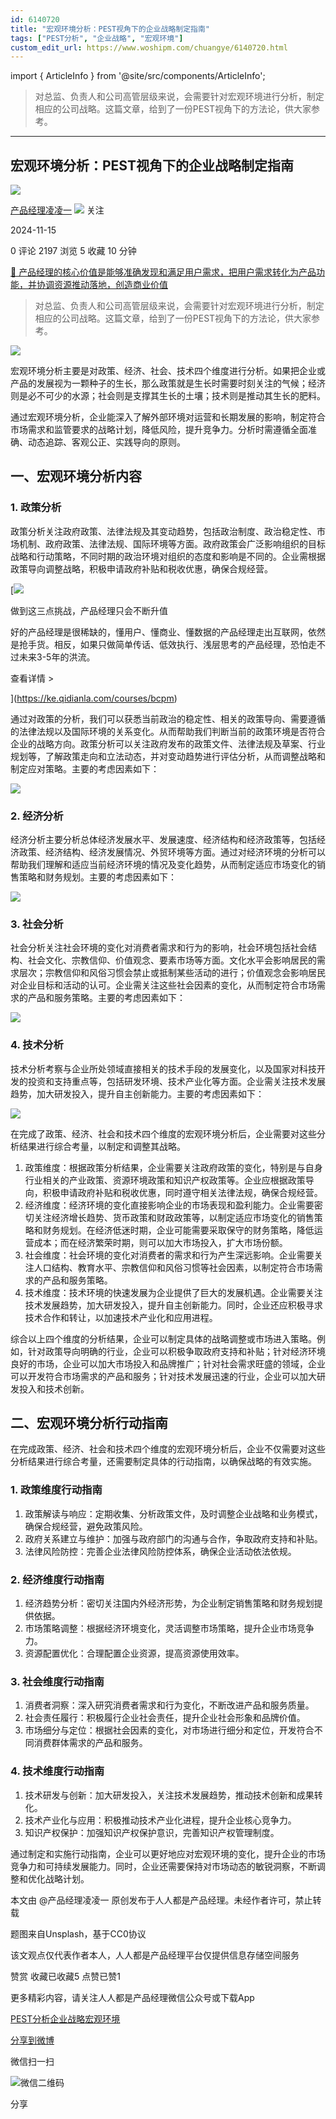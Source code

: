 ```yaml
---
id: 6140720
title: "宏观环境分析：PEST视角下的企业战略制定指南"
tags: ["PEST分析", "企业战略", "宏观环境"]
custom_edit_url: https://www.woshipm.com/chuangye/6140720.html
---
```

import { ArticleInfo } from '@site/src/components/ArticleInfo';

<ArticleInfo
    author="产品经理凌凌一"
    authorLink="https://www.woshipm.com/u/869741"
    published="2024-11-15"
    views={2197}
    comments={0}
    collects={5}
/>

> 对总监、负责人和公司高管层级来说，会需要针对宏观环境进行分析，制定相应的公司战略。这篇文章，给到了一份PEST视角下的方法论，供大家参考。

---

## 宏观环境分析：PEST视角下的企业战略制定指南

[![](https://static.woshipm.com/view/woshipm_api_def_20240921134810_9753.jpg?imageView2/1/w/72/h/72/q/100)](https://www.woshipm.com/u/869741)

[产品经理凌凌一](https://www.woshipm.com/u/869741) ![](https://static.woshipm.com/tag/1101_1@2x.png) 关注

2024-11-15

0 评论 2197 浏览 5 收藏 10 分钟

[🔗 产品经理的核心价值是能够准确发现和满足用户需求，把用户需求转化为产品功能，并协调资源推动落地，创造商业价值](https://ke.qidianla.com/courses/90pm)

> 对总监、负责人和公司高管层级来说，会需要针对宏观环境进行分析，制定相应的公司战略。这篇文章，给到了一份PEST视角下的方法论，供大家参考。

![](https://image.woshipm.com/2023/04/14/a4bc8d14-daa1-11ed-af94-00163e0b5ff3.png)

宏观环境分析主要是对政策、经济、社会、技术四个维度进行分析。如果把企业或产品的发展视为一颗种子的生长，那么政策就是生长时需要时刻关注的气候；经济则是必不可少的水源；社会则是支撑其生长的土壤；技术则是推动其生长的肥料。

通过宏观环境分析，企业能深入了解外部环境对运营和长期发展的影响，制定符合市场需求和监管要求的战略计划，降低风险，提升竞争力。分析时需遵循全面准确、动态追踪、客观公正、实践导向的原则。

## 一、宏观环境分析内容

### 1\. 政策分析

政策分析关注政府政策、法律法规及其变动趋势，包括政治制度、政治稳定性、市场机制、政府政策、法律法规、国际环境等方面。政府政策会广泛影响组织的目标战略和行动策略，不同时期的政治环境对组织的态度和影响是不同的。企业需根据政策导向调整战略，积极申请政府补贴和税收优惠，确保合规经营。

[![](https://image.woshipm.com/2023/07/27/1788a218-2c7f-11ee-b91f-00163e0b5ff3.png)

做到这三点挑战，产品经理只会不断升值

好的产品经理是很稀缺的，懂用户、懂商业、懂数据的产品经理走出互联网，依然是抢手货。相反，如果只做简单传话、低效执行、浅层思考的产品经理，恐怕走不过未来3-5年的洪流。

查看详情 >

](https://ke.qidianla.com/courses/bcpm)

通过对政策的分析，我们可以获悉当前政治的稳定性、相关的政策导向、需要遵循的法律法规以及国际环境的关系变化。从而帮助我们判断当前的政策环境是否符合企业的战略方向。政策分析可以关注政府发布的政策文件、法律法规及草案、行业规划等，了解政策走向和立法动态，并对变动趋势进行评估分析，从而调整战略和制定应对策略。主要的考虑因素如下：

![](https://image.woshipm.com/2024/11/14/b1ad8172-a269-11ef-baf4-00163e0b5ff3.jpg)

### 2\. 经济分析

经济分析主要分析总体经济发展水平、发展速度、经济结构和经济政策等，包括经济政策、经济结构、经济发展情况、外贸环境等方面。通过对经济环境的分析可以帮助我们理解和适应当前经济环境的情况及变化趋势，从而制定适应市场变化的销售策略和财务规划。主要的考虑因素如下：

![](https://image.woshipm.com/2024/11/14/bccef8b0-a269-11ef-8c74-00163e0b5ff3.jpg)

### 3\. 社会分析

社会分析关注社会环境的变化对消费者需求和行为的影响，社会环境包括社会结构、社会文化、宗教信仰、价值观念、要素市场等方面。文化水平会影响居民的需求层次；宗教信仰和风俗习惯会禁止或抵制某些活动的进行；价值观念会影响居民对企业目标和活动的认可。企业需关注这些社会因素的变化，从而制定符合市场需求的产品和服务策略。主要的考虑因素如下：

![](https://image.woshipm.com/2024/11/14/c07361e0-a269-11ef-84c2-00163e0b5ff3.jpg)

### 4\. 技术分析

技术分析考察与企业所处领域直接相关的技术手段的发展变化，以及国家对科技开发的投资和支持重点等，包括研发环境、技术产业化等方面。企业需关注技术发展趋势，加大研发投入，提升自主创新能力。主要的考虑因素如下：

![](https://image.woshipm.com/2024/11/14/c7c3d4fc-a269-11ef-baf4-00163e0b5ff3.jpg)

在完成了政策、经济、社会和技术四个维度的宏观环境分析后，企业需要对这些分析结果进行综合考量，以制定和调整其战略。

1.  政策维度：根据政策分析结果，企业需要关注政府政策的变化，特别是与自身行业相关的产业政策、资源环境政策和知识产权政策等。企业应根据政策导向，积极申请政府补贴和税收优惠，同时遵守相关法律法规，确保合规经营。
2.  经济维度：经济环境的变化直接影响企业的市场表现和盈利能力。企业需要密切关注经济增长趋势、货币政策和财政政策等，以制定适应市场变化的销售策略和财务规划。在经济低迷时期，企业可能需要采取保守的财务策略，降低运营成本；而在经济繁荣时期，则可以加大市场投入，扩大市场份额。
3.  社会维度：社会环境的变化对消费者的需求和行为产生深远影响。企业需要关注人口结构、教育水平、宗教信仰和风俗习惯等社会因素，以制定符合市场需求的产品和服务策略。
4.  技术维度：技术环境的快速发展为企业提供了巨大的发展机遇。企业需要关注技术发展趋势，加大研发投入，提升自主创新能力。同时，企业还应积极寻求技术合作和转让，以加速技术产业化和应用进程。

综合以上四个维度的分析结果，企业可以制定具体的战略调整或市场进入策略。例如，针对政策导向明确的行业，企业可以积极争取政府支持和补贴；针对经济环境良好的市场，企业可以加大市场投入和品牌推广；针对社会需求旺盛的领域，企业可以开发符合市场需求的产品和服务；针对技术发展迅速的行业，企业可以加大研发投入和技术创新。

## 二、宏观环境分析行动指南

在完成政策、经济、社会和技术四个维度的宏观环境分析后，企业不仅需要对这些分析结果进行综合考量，还需要制定具体的行动指南，以确保战略的有效实施。

### 1\. 政策维度行动指南

1.  政策解读与响应：定期收集、分析政策文件，及时调整企业战略和业务模式，确保合规经营，避免政策风险。
2.  政府关系建立与维护：加强与政府部门的沟通与合作，争取政府支持和补贴。
3.  法律风险防控：完善企业法律风险防控体系，确保企业活动依法依规。

### 2\. 经济维度行动指南

1.  经济趋势分析：密切关注国内外经济形势，为企业制定销售策略和财务规划提供依据。
2.  市场策略调整：根据经济环境变化，灵活调整市场策略，提升企业市场竞争力。
3.  资源配置优化：合理配置企业资源，提高资源使用效率。

### 3\. 社会维度行动指南

1.  消费者洞察：深入研究消费者需求和行为变化，不断改进产品和服务质量。
2.  社会责任履行：积极履行企业社会责任，提升企业社会形象和品牌价值。
3.  市场细分与定位：根据社会因素的变化，对市场进行细分和定位，开发符合不同消费群体需求的产品和服务。

### 4\. 技术维度行动指南

1.  技术研发与创新：加大研发投入，关注技术发展趋势，推动技术创新和成果转化。
2.  技术产业化与应用：积极推动技术产业化进程，提升企业核心竞争力。
3.  知识产权保护：加强知识产权保护意识，完善知识产权管理制度。

通过制定和实施行动指南，企业可以更好地应对宏观环境的变化，提升企业的市场竞争力和可持续发展能力。同时，企业还需要保持对市场动态的敏锐洞察，不断调整和优化战略计划。

本文由 @产品经理凌凌一 原创发布于人人都是产品经理。未经作者许可，禁止转载

题图来自Unsplash，基于CC0协议

该文观点仅代表作者本人，人人都是产品经理平台仅提供信息存储空间服务

赞赏 收藏已收藏5 点赞已赞1

更多精彩内容，请关注人人都是产品经理微信公众号或下载App

[PEST分析](https://www.woshipm.com/tag/pest%e5%88%86%e6%9e%90)[企业战略](https://www.woshipm.com/tag/%e4%bc%81%e4%b8%9a%e6%88%98%e7%95%a5)[宏观环境](https://www.woshipm.com/tag/%e5%ae%8f%e8%a7%82%e7%8e%af%e5%a2%83)

[分享到微博](https://service.weibo.com/share/share.php?appkey=2775287854&title=宏观环境分析：PEST视角下的企业战略制定指南&url=https://www.woshipm.com/chuangye/6140720.html&pic=https://image.woshipm.com/2023/04/14/a4bc8d14-daa1-11ed-af94-00163e0b5ff3.png)

微信扫一扫

![微信二维码](https://api.pwmqr.com/qrcode/create/?url=https://www.woshipm.com/chuangye/6140720.html)

分享